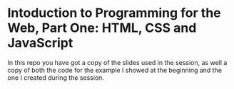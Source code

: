 # Intoduction to Programming for the Web, Part One: HTML, CSS and JavaScript

In this repo you have got a copy of the slides used in the session, as well a copy of both the code for the example I showed at the beginning and the one I created during the session.
